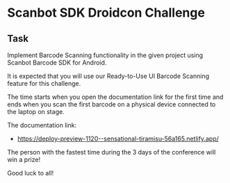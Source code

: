 # Scanbot SDK Droidcon Challenge

## Task 
Implement Barcode Scanning functionality in the given project using Scanbot Barcode SDK for Android. 

It is expected that you will use our Ready-to-Use UI Barcode Scanning feature for this challenge. 

The time starts when you open the documentation link for the first time and ends when you scan the first barcode on a physical device connected to the laptop on stage. 

The documentation link:
- https://deploy-preview-1120--sensational-tiramisu-56a165.netlify.app/

The person with the fastest time during the 3 days of the conference will win a prize! 

Good luck to all!
